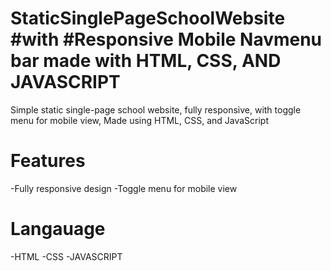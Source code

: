 # StaticSinglePageSchoolWebsite #with #Responsive Mobile Navmenu bar made with HTML, CSS, AND JAVASCRIPT
Simple static single-page school website, fully responsive, with toggle menu for mobile view, Made using HTML, CSS, and JavaScript
# Features
-Fully responsive design
-Toggle menu for mobile view

# Langauage 
-HTML
-CSS
-JAVASCRIPT
